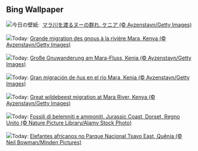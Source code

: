 ## Bing Wallpaper
![](https://www.bing.com/th?id=OHR.MaraMigration_JA-JP8727709922_UHD.jpg&w=1000)今日の壁紙: &nbsp;[マラ川を渡るヌーの群れ, ケニア (© Ayzenstayn/Getty Images)](https://www.bing.com/th?id=OHR.MaraMigration_JA-JP8727709922_UHD.jpg)
<br><br/>
![](https://www.bing.com/th?id=OHR.MaraMigration_FR-FR6009612679_UHD.jpg&w=1000)Today: [Grande migration des gnous à la rivière Mara, Kenya (© Ayzenstayn/Getty Images)](https://www.bing.com/th?id=OHR.MaraMigration_FR-FR6009612679_UHD.jpg)
<br><br/>
![](https://www.bing.com/th?id=OHR.MaraMigration_DE-DE2892375339_UHD.jpg&w=1000)Today: [Große Gnuwanderung am Mara-Fluss, Kenia (© Ayzenstayn/Getty Images)](https://www.bing.com/th?id=OHR.MaraMigration_DE-DE2892375339_UHD.jpg)
<br><br/>
![](https://www.bing.com/th?id=OHR.MaraMigration_ES-ES6687824832_UHD.jpg&w=1000)Today: [Gran migración de ñus en el río Mara, Kenia (© Ayzenstayn/Getty Images)](https://www.bing.com/th?id=OHR.MaraMigration_ES-ES6687824832_UHD.jpg)
<br><br/>
![](https://www.bing.com/th?id=OHR.MaraMigration_EN-GB1778078516_UHD.jpg&w=1000)Today: [Great wildebeest migration at Mara River, Kenya (© Ayzenstayn/Getty Images)](https://www.bing.com/th?id=OHR.MaraMigration_EN-GB1778078516_UHD.jpg)
<br><br/>
![](https://www.bing.com/th?id=OHR.FossilsDorset_IT-IT8161903804_UHD.jpg&w=1000)Today: [Fossili di belemniti e ammoniti, Jurassic Coast, Dorset, Regno Unito (© Nature Picture Library/Alamy Stock Photo)](https://www.bing.com/th?id=OHR.FossilsDorset_IT-IT8161903804_UHD.jpg)
<br><br/>
![](https://www.bing.com/th?id=OHR.ElephantTeacher_PT-BR6921941046_UHD.jpg&w=1000)Today: [Elefantes africanos no Parque Nacional Tsavo East, Quênia (© Neil Bowman/Minden Pictures)](https://www.bing.com/th?id=OHR.ElephantTeacher_PT-BR6921941046_UHD.jpg)
<br><br/>
